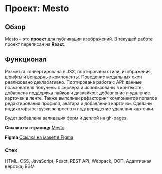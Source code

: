 # Проект: Mesto
## Обзор

Mesto – это **проект** для публикации изображений.
В текущей работе проект переписан на **React**.

## Функционал
Разметка конвертирована в JSX, портированы стили, изображения, шрифты и вендорные компоненты. Поведение модальных окон реализовано декларативно.
Портирована работа с API: данные пользователя получены с сервера и использованы в контексте; добавлена поддержка лайков и дизлайков; добавление и удаление карточек в ленте.
Также выполнен рефакторинг компонентов попапов редактирования профиля, аватара и добавления карточки. Сделаны индикаторы загрузки запросов и подтверждение удаления карточки.

Будет добавлена валидация форм и деплой на gh-pages.

**Ссылка на страницу** [Mesto](https://romnyer.github.io/mesto-react/)

**Figma** [Ссылка на макет в Figma](https://www.figma.com/file/bjyvbKKJN2naO0ucURl2Z0/JavaScript.-Sprint-5?node-id=0%3A1)

### Стек
HTML, CSS, JavaScript, React, REST API, Webpack, ООП, Адаптивная вёрстка, БЭМ
